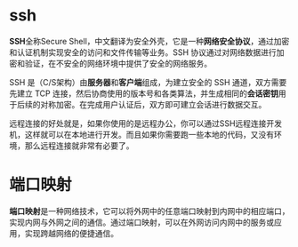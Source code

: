 # ssh

**SSH**全称Secure Shell，中文翻译为安全外壳，它是一种**网络安全协议**，通过加密和认证机制实现安全的访问和文件传输等业务。SSH 协议通过对网络数据进行加密和验证，在不安全的网络环境中提供了安全的网络服务。

SSH 是（C/S架构）由**服务器**和**客户端**组成，为建立安全的 SSH 通道，双方需要先建立 TCP 连接，然后协商使用的版本号和各类算法，并生成相同的**会话密钥**用于后续的对称加密。在完成用户认证后，双方即可建立会话进行数据交互。

远程连接的好处就是，如果你使用的是远程办公，你可以通过SSH远程连接开发机，这样就可以在本地进行开发。而且如果你需要跑一些本地的代码，又没有环境，那么远程连接就非常有必要了。

# 端口映射

**端口映射**是一种网络技术，它可以将外网中的任意端口映射到内网中的相应端口，实现内网与外网之间的通信。通过端口映射，可以在外网访问内网中的服务或应用，实现跨越网络的便捷通信。